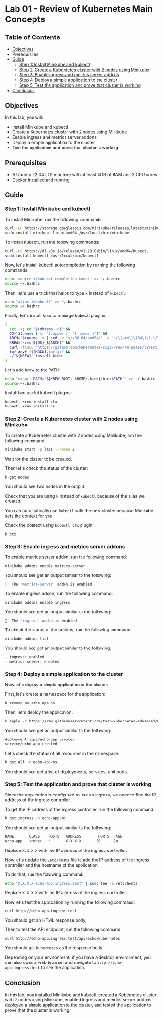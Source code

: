 # Lab 01 - Review of Kubernetes Main Concepts

## Table of Contents

- [Objectives](#objectives)
- [Prerequisites](#prerequisites)
- [Guide](#guide)
  - [Step 1: Install Minikube and kubectl](#step-1-install-minikube-and-kubectl)
  - [Step 2: Create a Kubernetes cluster with 2 nodes using Minikube](#step-2-create-a-kubernetes-cluster-with-2-nodes-using-minikube)
  - [Step 3: Enable ingress and metrics server addons](#step-3-enable-ingress-and-metrics-server-addons)
  - [Step 4: Deploy a simple application to the cluster](#step-4-deploy-a-simple-application-to-the-cluster)
  - [Step 5: Test the application and prove that cluster is working](#step-5-test-the-application-and-prove-that-cluster-is-working)
- [Conclusion](#conclusion)

## Objectives

In this lab, you will:

- Install Minikube and kubectl
- Create a Kubernetes cluster with 2 nodes using Minikube
- Enable ingress and metrics server addons
- Deploy a simple application to the cluster
- Test the application and prove that cluster is working

## Prerequisites

- A Ubuntu 22.04 LTS machine with at least 4GB of RAM and 2 CPU cores
- Docker installed and running

## Guide

### Step 1: Install Minikube and kubectl

To install Minikube, run the following commands:

```bash
curl -LO https://storage.googleapis.com/minikube/releases/latest/minikube-linux-amd64
sudo install minikube-linux-amd64 /usr/local/bin/minikube
```

To install kubectl, run the following commands:

```bash
curl -LO https://dl.k8s.io/release/v1.23.0/bin/linux/amd64/kubectl
sudo install kubectl /usr/local/bin/kubectl
```

Now, let's install kubectl autocompletion by running the following commands:

```bash
echo "source <(kubectl completion bash)" >> ~/.bashrc
source ~/.bashrc
```

Then, let's use a trick that helps to type `k` instead of `kubectl`:

```bash
echo "alias k=kubectl" >> ~/.bashrc
source ~/.bashrc
```

Finally, let's install `krew` to manage kubectl plugins:

```bash
(
  set -x; cd "$(mktemp -d)" &&
  OS="$(uname | tr '[:upper:]' '[:lower:]')" &&
  ARCH="$(uname -m | sed -e 's/x86_64/amd64/' -e 's/\(arm\)\(64\)\?.*/\1\2/' -e 's/aarch64$/arm64/')" &&
  KREW="krew-${OS}_${ARCH}" &&
  curl -fsSLO "https://github.com/kubernetes-sigs/krew/releases/latest/download/${KREW}.tar.gz" &&
  tar zxvf "${KREW}.tar.gz" &&
  ./"${KREW}" install krew
)
```

Let's add krew to the PATH:

```bash
echo "export PATH="${KREW_ROOT:-$HOME/.krew}/bin:$PATH"" >> ~/.bashrc
source ~/.bashrc
```

Install two useful kubectl plugins:

```bash
kubectl krew install ctx
kubectl krew install ns
```

### Step 2: Create a Kubernetes cluster with 2 nodes using Minikube

To create a Kubernetes cluster with 2 nodes using Minikube, run the following command:

```bash
minikube start -p labs --nodes 2
```

Wait for the cluster to be created.

Then let's check the status of the cluster:

```bash
k get nodes
```

You should see two nodes in the output.

Check that you are using `k` instead of `kubectl` because of the alias we created.

You can automatically use `kubectl` with the new cluster because Minikube sets the context for you.

Check the context using `kubectl ctx` plugin:

```bash
k ctx
```

### Step 3: Enable ingress and metrics server addons

To enable metrics server addon, run the following command:

```bash
minikube addons enable metrics-server
```

You should see get an output similar to the following:

```bash
🌟  The 'metrics-server' addon is enabled
```

To enable ingress addon, run the following command:

```bash
minikube addons enable ingress
```

You should see get an output similar to the following:

```bash
🌟  The 'ingress' addon is enabled
```

To check the status of the addons, run the following command:

```bash
minikube addons list
```

You should see get an output similar to the following:

```bash
- ingress: enabled
- metrics-server: enabled
```

### Step 4: Deploy a simple application to the cluster

Now let's deploy a simple application to the cluster.

First, let's create a namespace for the application:

```bash
k create ns echo-app-ns
```

Then, let's deploy the application:

```bash
k apply -f https://raw.githubusercontent.com/tasb/kubernetes-advanced/main/labs/lab01/echo-app-full.yml -n echo-app-ns
```

You should see get an output similar to the following:

```bash
deployment.apps/echo-app created
service/echo-app created
```

Let's check the status of all resources in the namespace:

```bash
k get all -n echo-app-ns
```

You should see get a list of deployments, services, and pods.

### Step 5: Test the application and prove that cluster is working

Since the application is configured to use an ingress, we need to find the IP address of the ingress controller.

To get the IP address of the ingress controller, run the following command:

```bash
k get ingress -n echo-app-ns
```

You should see get an output similar to the following:

```bash
NAME       CLASS    HOSTS   ADDRESS        PORTS   AGE
echo-app   <none>   *       X.X.X.X       80      2m
```

Replace `X.X.X.X` with the IP address of the ingress controller.

Now let's update the `/etc/hosts` file to add the IP address of the ingress controller and the hostname of the application.

To do that, run the following command:

```bash
echo "X.X.X.X echo-app.ingress.test" | sudo tee -a /etc/hosts
```

Replace `X.X.X.X` with the IP address of the ingress controller.

Now let's test the application by running the following command:

```bash
curl http://echo-app.ingress.test
```

You should get an HTML response body,

Then to test the API endpoint, run the following command:

```bash
curl http://echo-app.ingress.test/api/echo/kubernetes
```

You should get `kubernetes` as the response body.

Depending on your environment, if you have a desktop environment, you can also open a web browser and navigate to `http://echo-app.ingress.test` to see the application.

## Conclusion

In this lab, you installed Minikube and kubectl, created a Kubernetes cluster with 2 nodes using Minikube, enabled ingress and metrics server addons, deployed a simple application to the cluster, and tested the application to prove that the cluster is working.
